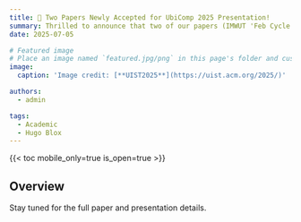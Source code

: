 ```yaml
---
title: 🎉 Two Papers Newly Accepted for UbiComp 2025 Presentation!
summary: Thrilled to announce that two of our papers (IMWUT 'Feb Cycle') have been accepted and will be presented at UbiComp 2025! We are excited to share our latest research and look forward to the discussions. More details will be available soon.
date: 2025-07-05

# Featured image
# Place an image named `featured.jpg/png` in this page's folder and customize its options here.
image:
  caption: 'Image credit: [**UIST2025**](https://uist.acm.org/2025/)'

authors:
  - admin

tags:
  - Academic
  - Hugo Blox
---
```


{{< toc mobile_only=true is_open=true >}}

## Overview

Stay tuned for the full paper and presentation details.


